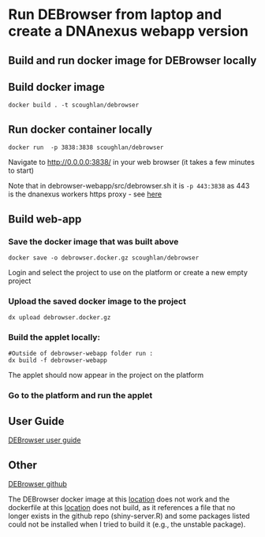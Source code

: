 # Run DEBrowser from laptop and create a DNAnexus webapp version

## Build and run docker image for DEBrowser locally

## Build docker image
```
docker build . -t scoughlan/debrowser
```

## Run docker container locally
```
docker run  -p 3838:3838 scoughlan/debrowser
```
Navigate to http://0.0.0.0:3838/ in your web browser (it takes a few minutes to start)

Note that in debrowser-webapp/src/debrowser.sh it is `-p 443:3838` as 443 is the dnanexus workers https proxy - see [here](https://documentation.dnanexus.com/developer/apps/https-applications)


## Build web-app

### Save the docker image that was built above 
```
docker save -o debrowser.docker.gz scoughlan/debrowser
```

Login and select the project to use on the platform or create a new empty project 

### Upload the saved docker image to the project
```
dx upload debrowser.docker.gz
``` 

### Build the applet locally:
```
#Outside of debrowser-webapp folder run :
dx build -f debrowser-webapp
```

The applet should now appear in the project on the platform

### Go to the platform and run the applet 


## User Guide
[DEBrowser user guide](https://www.bioconductor.org/packages/devel/bioc/vignettes/debrowser/inst/doc/DEBrowser.html)

## Other
[DEBrowser github](https://github.com/UMMS-Biocore/debrowser)

The DEBrowser docker image at this [location](https://registry.hub.docker.com/r/nephantes/debrowser-docker) does not work and the dockerfile at this [location](https://github.com/nephantes/debrowser-docker) does not build, as it references a file that no longer exists in the github repo (shiny-server.R) and some packages listed could not be installed when I tried to build it (e.g., the unstable package).
